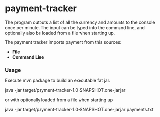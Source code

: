 # payment-tracker

The program outputs a list of all the currency and amounts to the console once per minute. The input can be typed into the command line, and optionally also be loaded from a file when starting up.

The payment tracker imports payment from this sources:

- **File**
- **Command Line**

###  Usage

Execute mvn package to build an executable fat jar.

java -jar target/payment-tracker-1.0-SNAPSHOT.one-jar.jar 

or with optionally loaded from a file when starting up

java -jar target/payment-tracker-1.0-SNAPSHOT.one-jar.jar payments.txt

